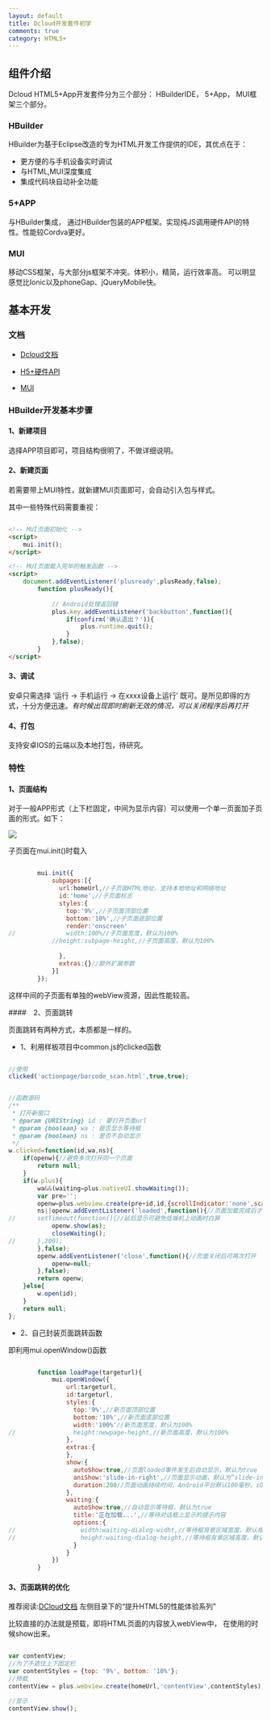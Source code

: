 ```yaml
---
layout: default
title: Dcloud开发套件初学
comments: true
category: HTML5+
---
```


## 组件介绍

Dcloud HTML5+App开发套件分为三个部分： HBuilderIDE， 5+App， MUI框架三个部分。

### HBuilder

HBuilder为基于Eclipse改造的专为HTML开发工作提供的IDE，其优点在于：

* 更方便的与手机设备实时调试
* 与HTML,MUI深度集成
* 集成代码块自动补全功能

### 5+APP

与HBuilder集成， 通过HBuilder包装的APP框架。实现纯JS调用硬件API的特性。性能较Cordva更好。

### MUI

移动CSS框架，与大部分js框架不冲突。体积小，精简，运行效率高。
可以明显感觉比Ionic以及phoneGap、jQueryMobile快。

## 基本开发

### 文档

* [Dcloud文档](http://ask.dcloud.net.cn/docs#http://ask.dcloud.net.cn/article/93)

* [H5+硬件API](http://www.html5plus.org/doc/zh_cn/io.html)

* [MUI](http://dcloudio.github.io/mui/javascript/#plugin-offcanvas)

### HBuilder开发基本步骤

#### 1、新建项目

选择APP项目即可，项目结构很明了，不做详细说明。

#### 2、新建页面

若需要带上MUI特性，就新建MUI页面即可，会自动引入包与样式。

其中一些特殊代码需要重视：

```HTML

<!-- MUI页面初始化 -->
<script>
	mui.init();
</script>

<!-- MUI页面载入完毕的触发函数 -->
<script>
	document.addEventListener('plusready',plusReady,false);
	  	function plusReady(){
			
			// Android处理返回键
			plus.key.addEventListener('backbutton',function(){
				if(confirm('确认退出？')){
					plus.runtime.quit();
				}
			},false);
		}
</script>

```

#### 3、调试

安卓只需选择 ‘运行 -> 手机运行 -> 在xxxx设备上运行’ 既可。是所见即得的方式，十分方便迅速。*有时候出现即时刷新无效的情况，可以关闭程序后再打开*

#### 4、打包

支持安卓IOS的云端以及本地打包，待研究。

### 特性

#### 1、页面结构

对于一般APP形式（上下栏固定，中间为显示内容）可以使用一个单一页面加子页面的形式。如下：

![]({{site.baseurl}}/images/post_images/2015-06-03-html5-HTML5AppDevelop/subpage.jpg)

子页面在mui.init()时载入

```javascript

		mui.init({
		    subpages:[{
		      url:homeUrl,//子页面HTML地址，支持本地地址和网络地址
		      id:'home',//子页面标志
		      styles:{
		        top:'9%',//子页面顶部位置
		        bottom:'10%',//子页面底部位置
		        render:'onscreen'
//				width:100%//子页面宽度，默认为100%
			//height:subpage-height,//子页面高度，默认为100%
			
		      },
		      extras:{}//额外扩展参数
		    }]
      	});

```

这样中间的子页面有单独的webView资源，因此性能较高。

####　2、页面跳转

页面跳转有两种方式，本质都是一样的。

* 1、利用样板项目中common.js的clicked函数

```javascript

//使用
clicked('actionpage/barcode_scan.html',true,true);


//函数源码
/**
 * 打开新窗口
 * @param {URIString} id : 要打开页面url
 * @param {boolean} wa : 是否显示等待框
 * @param {boolean} ns : 是否不自动显示
 */
w.clicked=function(id,wa,ns){
	if(openw){//避免多次打开同一个页面
		return null;
	}
	if(w.plus){
		wa&&(waiting=plus.nativeUI.showWaiting());
		var pre='';
		openw=plus.webview.create(pre+id,id,{scrollIndicator:'none',scalable:false});
		ns||openw.addEventListener('loaded',function(){//页面加载完成后才显示
//		setTimeout(function(){//延后显示可避免低端机上动画时白屏
			openw.show(as);
			closeWaiting();
//		},200);
		},false);
		openw.addEventListener('close',function(){//页面关闭后可再次打开
			openw=null;
		},false);
		return openw;
	}else{
		w.open(id);
	}
	return null;
};

```

* 2、自己封装页面跳转函数

即利用mui.openWindow()函数

```javascript

		function loadPage(targeturl){
      		mui.openWindow({
			    url:targeturl,
			    id:targeturl,
			    styles:{
			      top:'9%',//新页面顶部位置
			      bottom:'10%',//新页面底部位置
			      width:'100%'//新页面宽度，默认为100%
//			      height:newpage-height,//新页面高度，默认为100%
			    },
			    extras:{
			    },
			    show:{
			      autoShow:true,//页面loaded事件发生后自动显示，默认为true
			      aniShow:'slide-in-right',//页面显示动画，默认为”slide-in-right“；
			      duration:200//页面动画持续时间，Android平台默认100毫秒，iOS平台默认200毫秒；
			    },
			    waiting:{
			      autoShow:true,//自动显示等待框，默认为true
			      title:'正在加载...',//等待对话框上显示的提示内容
			      options:{
//			        width:waiting-dialog-widht,//等待框背景区域宽度，默认根据内容自动计算合适宽度
//			        height:waiting-dialog-height,//等待框背景区域高度，默认根据内容自动计算合适高度
			      }
			    }
			})
      	}

```


#### 3、页面跳转的优化

推荐阅读:[DCloud文档](http://ask.dcloud.net.cn/docs/) 左侧目录下的“提升HTML5的性能体验系列”

比较直接的办法就是预载，即将HTML页面的内容放入webView中， 在使用的时候show出来。

```javascript

var contentView;
//为了不遮住上下固定栏
var contentStyles = {top: '9%', bottom: '10%'};
//预载
contentView = plus.webview.create(homeUrl,'contentView',contentStyles);

//显示
contentView.show();

```


